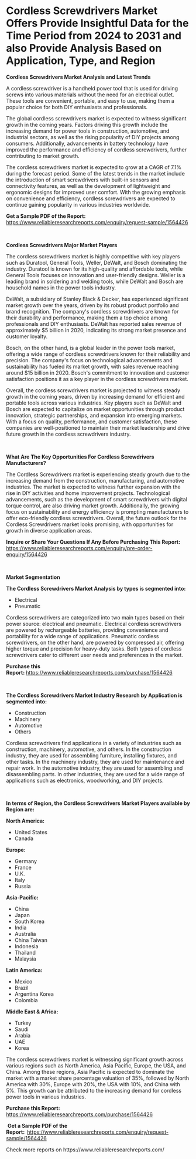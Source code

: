 <p><h1>Cordless Screwdrivers Market Offers Provide Insightful Data for the Time Period from 2024 to 2031 and also Provide Analysis Based on Application, Type, and Region</h1></p><p><strong>Cordless Screwdrivers Market Analysis and Latest Trends</strong></p>
<p><p>A cordless screwdriver is a handheld power tool that is used for driving screws into various materials without the need for an electrical outlet. These tools are convenient, portable, and easy to use, making them a popular choice for both DIY enthusiasts and professionals.</p><p>The global cordless screwdrivers market is expected to witness significant growth in the coming years. Factors driving this growth include the increasing demand for power tools in construction, automotive, and industrial sectors, as well as the rising popularity of DIY projects among consumers. Additionally, advancements in battery technology have improved the performance and efficiency of cordless screwdrivers, further contributing to market growth.</p><p>The cordless screwdrivers market is expected to grow at a CAGR of 7.1% during the forecast period. Some of the latest trends in the market include the introduction of smart screwdrivers with built-in sensors and connectivity features, as well as the development of lightweight and ergonomic designs for improved user comfort. With the growing emphasis on convenience and efficiency, cordless screwdrivers are expected to continue gaining popularity in various industries worldwide.</p></p>
<p><strong>Get a Sample PDF of the Report:&nbsp;</strong> <a href="https://www.reliableresearchreports.com/enquiry/request-sample/1564426">https://www.reliableresearchreports.com/enquiry/request-sample/1564426</a></p>
<p>&nbsp;</p>
<p><strong>Cordless Screwdrivers Major Market Players</strong></p>
<p><p>The cordless screwdrivers market is highly competitive with key players such as Duratool, General Tools, Weller, DeWalt, and Bosch dominating the industry. Duratool is known for its high-quality and affordable tools, while General Tools focuses on innovation and user-friendly designs. Weller is a leading brand in soldering and welding tools, while DeWalt and Bosch are household names in the power tools industry.</p><p>DeWalt, a subsidiary of Stanley Black & Decker, has experienced significant market growth over the years, driven by its robust product portfolio and brand recognition. The company's cordless screwdrivers are known for their durability and performance, making them a top choice among professionals and DIY enthusiasts. DeWalt has reported sales revenue of approximately $5 billion in 2020, indicating its strong market presence and customer loyalty.</p><p>Bosch, on the other hand, is a global leader in the power tools market, offering a wide range of cordless screwdrivers known for their reliability and precision. The company's focus on technological advancements and sustainability has fueled its market growth, with sales revenue reaching around $15 billion in 2020. Bosch's commitment to innovation and customer satisfaction positions it as a key player in the cordless screwdrivers market.</p><p>Overall, the cordless screwdrivers market is projected to witness steady growth in the coming years, driven by increasing demand for efficient and portable tools across various industries. Key players such as DeWalt and Bosch are expected to capitalize on market opportunities through product innovation, strategic partnerships, and expansion into emerging markets. With a focus on quality, performance, and customer satisfaction, these companies are well-positioned to maintain their market leadership and drive future growth in the cordless screwdrivers industry.</p></p>
<p>&nbsp;</p>
<p><strong>What Are The Key Opportunities For Cordless Screwdrivers Manufacturers?</strong></p>
<p><p>The Cordless Screwdrivers market is experiencing steady growth due to the increasing demand from the construction, manufacturing, and automotive industries. The market is expected to witness further expansion with the rise in DIY activities and home improvement projects. Technological advancements, such as the development of smart screwdrivers with digital torque control, are also driving market growth. Additionally, the growing focus on sustainability and energy efficiency is prompting manufacturers to offer eco-friendly cordless screwdrivers. Overall, the future outlook for the Cordless Screwdrivers market looks promising, with opportunities for growth in diverse application areas.</p></p>
<p><strong>Inquire or Share Your Questions If Any Before Purchasing This Report:</strong> <a href="https://www.reliableresearchreports.com/enquiry/pre-order-enquiry/1564426">https://www.reliableresearchreports.com/enquiry/pre-order-enquiry/1564426</a></p>
<p>&nbsp;</p>
<p><strong>Market Segmentation</strong></p>
<p><strong>The Cordless Screwdrivers Market Analysis by types is segmented into:</strong></p>
<p><ul><li>Electrical</li><li>Pneumatic</li></ul></p>
<p><p>Cordless screwdrivers are categorized into two main types based on their power source: electrical and pneumatic. Electrical cordless screwdrivers are powered by rechargeable batteries, providing convenience and portability for a wide range of applications. Pneumatic cordless screwdrivers, on the other hand, are powered by compressed air, offering higher torque and precision for heavy-duty tasks. Both types of cordless screwdrivers cater to different user needs and preferences in the market.</p></p>
<p><strong>Purchase this Report:&nbsp;</strong><a href="https://www.reliableresearchreports.com/purchase/1564426">https://www.reliableresearchreports.com/purchase/1564426</a></p>
<p>&nbsp;</p>
<p><strong>The Cordless Screwdrivers Market Industry Research by Application is segmented into:</strong></p>
<p><ul><li>Construction</li><li>Machinery</li><li>Automotive</li><li>Others</li></ul></p>
<p><p>Cordless screwdrivers find applications in a variety of industries such as construction, machinery, automotive, and others. In the construction industry, they are used for assembling furniture, installing fixtures, and other tasks. In the machinery industry, they are used for maintenance and repair work. In the automotive industry, they are used for assembling and disassembling parts. In other industries, they are used for a wide range of applications such as electronics, woodworking, and DIY projects.</p></p>
<p>&nbsp;</p>
<p><strong>In terms of Region, the Cordless Screwdrivers Market Players available by Region are:</strong></p>
<p>
    <p> <strong> North America: </strong>
        <ul>
            <li>United States</li>
            <li>Canada</li>
        </ul>
        </p> 
    <p> <strong> Europe: </strong>
        <ul>
            <li>Germany</li>
            <li>France</li>
            <li>U.K.</li>
            <li>Italy</li>
            <li>Russia</li>
        </ul>
        </p> 
    <p> <strong> Asia-Pacific: </strong>
        <ul>
            <li>China</li>
            <li>Japan</li>
            <li>South Korea</li>
            <li>India</li>
            <li>Australia</li>
            <li>China Taiwan</li>
            <li>Indonesia</li>
            <li>Thailand</li>
            <li>Malaysia</li>
        </ul>
        </p> 
    <p> <strong> Latin America: </strong>
        <ul>
            <li>Mexico</li>
            <li>Brazil</li>
            <li>Argentina Korea</li>
            <li>Colombia</li>
        </ul>
        </p> 
    <p> <strong> Middle East & Africa: </strong>
        <ul>
            <li>Turkey</li>
            <li>Saudi</li>
            <li>Arabia</li>
            <li>UAE</li>
            <li>Korea</li>
        </ul>
    </p>
    </p>
<p><p>The cordless screwdrivers market is witnessing significant growth across various regions such as North America, Asia Pacific, Europe, the USA, and China. Among these regions, Asia Pacific is expected to dominate the market with a market share percentage valuation of 35%, followed by North America with 30%, Europe with 20%, the USA with 10%, and China with 5%. This growth can be attributed to the increasing demand for cordless power tools in various industries.</p></p>
<p><strong>Purchase this Report: </strong><a href="https://www.reliableresearchreports.com/purchase/1564426">https://www.reliableresearchreports.com/purchase/1564426</a></p>
<p>&nbsp;<strong>Get a Sample PDF of the Report:&nbsp;&nbsp;</strong><a href="https://www.reliableresearchreports.com/enquiry/request-sample/1564426">https://www.reliableresearchreports.com/enquiry/request-sample/1564426</a></p>
<p><strong></strong></p>
<p>Check more reports on https://www.reliableresearchreports.com/</p>